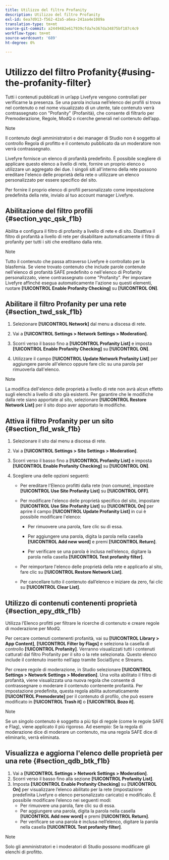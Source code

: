 ```yaml
---
title: Utilizzo del filtro Profanity
description: Utilizzo del filtro Profanity
exl-id: 6ea7d913-f562-42a5-a6ea-241aa4e1089a
translation-type: tm+mt
source-git-commit: a2449482e617939cfda7e367da34875bf187c4c9
workflow-type: tm+mt
source-wordcount: '689'
ht-degree: 0%

---
```


# Utilizzo del filtro Profanity{#using-the-profanity-filter}

Tutti i contenuti pubblicati in un’app Livefyre vengono controllati per verificarne la presenza. Se una parola inclusa nell’elenco dei profili si trova nel contenuto o nel nome visualizzato di un utente, tale contenuto verrà contrassegnato con &quot;Profanity&quot; (Profanità), che consente di filtrarlo per Premoderazione, Regole, ModQ o ricerche generali nel contenuto dell’app.

>[!NOTE]
>
>Il contenuto degli amministratori e dei manager di Studio non è soggetto al controllo Regola di profitto e il contenuto pubblicato da un moderatore non verrà contrassegnato.

Livefyre fornisce un elenco di profanità predefinito. È possibile scegliere di applicare questo elenco a livello di rete, fornire un proprio elenco o utilizzare un aggregato dei due. I singoli siti all&#39;interno della rete possono ereditare l&#39;elenco delle proprietà della rete o utilizzare un elenco personalizzato per essere specifico del sito.

Per fornire il proprio elenco di profili personalizzato come impostazione predefinita della rete, invialo al tuo account manager Livefyre.

## Abilitazione del filtro profili {#section_yqc_qsk_f1b}

Abilita e configura il filtro di profanity a livello di rete e di sito. Disattiva il filtro di profanità a livello di rete per disabilitare automaticamente il filtro di profanity per tutti i siti che ereditano dalla rete.

>[!NOTE]
>
>Tutto il contenuto che passa attraverso Livefyre è controllato per la blasfemia. Se viene trovato contenuto che include parole contenute nell&#39;elenco di profanità SAFE predefinito o nell&#39;elenco di Profanity personalizzato, viene contrassegnato come &quot;Profanity&quot;. Per impostare Livefyre affinché esegua automaticamente l&#39;azione su questi elementi, ruotare **[!UICONTROL Enable Profanity Checking]** su **[!UICONTROL ON]**.

## Abilitare il filtro Profanity per una rete {#section_twd_ssk_f1b}

1. Selezionare **[!UICONTROL Network]** dal menu a discesa di rete.
1. Vai a **[!UICONTROL Settings > Network Settings > Moderation]**.
1. Scorri verso il basso fino a **[!UICONTROL Profanity List]** e imposta **[!UICONTROL Enable Profanity Checking]** su **[!UICONTROL ON]**.

1. Utilizzare il campo **[!UICONTROL Update Network Profanity List]** per aggiungere parole all&#39;elenco oppure fare clic su una parola per rimuoverla dall&#39;elenco.

>[!NOTE]
>
>La modifica dell&#39;elenco delle proprietà a livello di rete non avrà alcun effetto sugli elenchi a livello di sito già esistenti. Per garantire che le modifiche dalla rete siano apportate al sito, selezionare **[!UICONTROL Restore Network List]** per il sito dopo aver apportato le modifiche.

## Attiva il filtro Profanity per un sito {#section_fld_wsk_f1b}

1. Selezionare il sito dal menu a discesa di rete.
1. Vai a **[!UICONTROL Settings > Site Settings > Moderation]**.
1. Scorri verso il basso fino a **[!UICONTROL Profanity List]** e imposta **[!UICONTROL Enable Profanity Checking]** su **[!UICONTROL ON]**.

1. Scegliere una delle opzioni seguenti:

   * Per ereditare l&#39;Elenco profitti dalla rete (non comune), impostare **[!UICONTROL Use Site Profanity List]** su **[!UICONTROL OFF]**.

   * Per modificare l&#39;elenco delle proprietà specifico del sito, impostare **[!UICONTROL Use Site Profanity List]** su **[!UICONTROL On]** per aprire il campo **[!UICONTROL Update Profanity List]** in cui è possibile modificare l&#39;elenco:

      * Per rimuovere una parola, fare clic su di essa.
      * Per aggiungere una parola, digita la parola nella casella **[!UICONTROL Add new word]** e premi **[!UICONTROL Return]**.

      * Per verificare se una parola è inclusa nell’elenco, digitare la parola nella casella **[!UICONTROL Test profanity filter]**.
   * Per reimportare l&#39;elenco delle proprietà della rete e applicarlo al sito, fare clic su **[!UICONTROL Restore Network List]**.
   * Per cancellare tutto il contenuto dall’elenco e iniziare da zero, fai clic su **[!UICONTROL Clear List]**.


## Utilizzo di contenuti contenenti proprietà {#section_epy_dtk_f1b}

Utilizza l’Elenco profitti per filtrare le ricerche di contenuto e creare regole di moderazione per ModQ.

Per cercare contenuti contenenti profanità, vai su **[!UICONTROL Library > App Content]**, **[!UICONTROL Filter by Flags]** e seleziona la casella di controllo **[!UICONTROL Profanity]**. Verranno visualizzati tutti i contenuti catturati dal filtro Profanity per il sito o la rete selezionata. Questo elenco include il contenuto inserito nell’app tramite SocialSync e Streams.

Per creare regole di moderazione, in Studio selezionare **[!UICONTROL Settings > Network Settings > Moderation]**. Una volta abilitato il filtro di profanità, viene visualizzata una nuova regola che consente di contrassegnare o moderare il contenuto contenente profanità. Per impostazione predefinita, questa regola abilita automaticamente **[!UICONTROL Premoderate]** per il contenuto di profilo, che può essere modificato in **[!UICONTROL Trash it]** o **[!UICONTROL Bozo it]**.

>[!NOTE]
>
>Se un singolo contenuto è soggetto a più tipi di regole (come le regole SAFE e Flag), viene applicato il più rigoroso. Ad esempio: Se la regola di moderazione dice di moderare un contenuto, ma una regola SAFE dice di eliminarlo, verrà eliminata.

## Visualizza e aggiorna l&#39;elenco delle proprietà per una rete {#section_qdb_btk_f1b}

1. Vai a **[!UICONTROL Settings > Network Settings > Moderation]**.
1. Scorri verso il basso fino alla sezione **[!UICONTROL Profanity List]**.
1. Imposta **[!UICONTROL Enable Profanity Checking]** su **[!UICONTROL On]** per visualizzare l’elenco abilitato per la rete (impostazione predefinita Livefyre o elenco personalizzato caricato) e modificalo. È possibile modificare l’elenco nei seguenti modi:
   * Per rimuovere una parola, fare clic su di essa.
   * Per aggiungere una parola, digita la parola nella casella **[!UICONTROL Add new word]** e premi **[!UICONTROL Return]**.
   * Per verificare se una parola è inclusa nell’elenco, digitare la parola nella casella **[!UICONTROL Test profanity filter]**.

>[!NOTE]
>
>Solo gli amministratori e i moderatori di Studio possono modificare gli elenchi di profitto.
